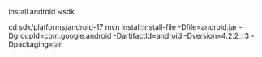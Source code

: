 install android ыsdk

cd sdk/platforms/android-17
mvn install:install-file -Dfile=android.jar -DgroupId=com.google.android -DartifactId=android -Dversion=4.2.2_r3 -Dpackaging=jar
